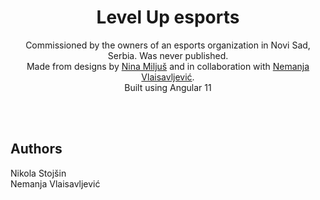 <div align="center">
  <h1>Level Up esports</h1>
  <p>
    Commissioned by the owners of an esports organization in Novi Sad, Serbia. Was never published.<br />
    Made from designs by <a href="https://www.instagram.com/ninamiljush/" target="_blank">Nina Miljuš</a>
    and in collaboration with <a href="https://www.linkedin.com/in/nemanja-vlaisavljevic-8687971b0/" target="_blank">Nemanja Vlaisavljević</a>. <br/> 
    Built using Angular 11
  </p>
</div></br></br>

## Authors

Nikola Stojšin<br/>
Nemanja Vlaisavljević
